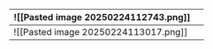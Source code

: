
| ![[Pasted image 20250224112743.png]] |     |
| ------------------------------------ | --- |
| ![[Pasted image 20250224113017.png]] |     |
